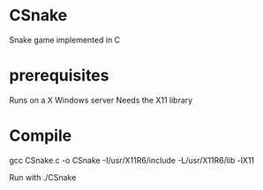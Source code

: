 # CSnake
Snake game implemented in C
# prerequisites
Runs on a X Windows server
Needs the X11 library
# Compile
gcc CSnake.c -o CSnake -I/usr/X11R6/include -L/usr/X11R6/lib -lX11

Run with ./CSnake
